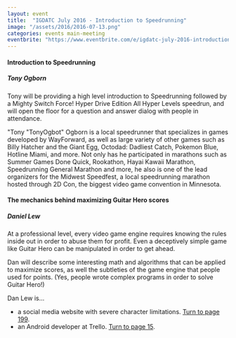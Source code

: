 ```yaml
---
layout: event
title:  "IGDATC July 2016 - Introduction to Speedrunning"
image: "/assets/2016/2016-07-13.png"
categories: events main-meeting
eventbrite: "https://www.eventbrite.com/e/igdatc-july-2016-introduction-to-speedrunning-tickets-26329435049?aff=ebdsoporgprofile"
---
```


#### Introduction to Speedrunning
##### Tony Ogborn

Tony will be providing a high level introduction to Speedrunning followed by a Mighty Switch Force! Hyper Drive Edition All Hyper Levels speedrun, and will open the floor for a question and answer dialog with people in attendance.

"Tony "TonyOgbot" Ogborn is a local speedrunner that specializes in games developed by WayForward, as well as large variety of other games such as Billy Hatcher and the Giant Egg, Octodad: Dadliest Catch, Pokemon Blue, Hotline Miami, and more. Not only has he participated in marathons such as Summer Games Done Quick, Rookathon, Hayai Kawaii Marathon, Speedrunning General Marathon and more, he also is one of the lead organizers for the Midwest Speedfest, a local speedrunning marathon hosted through 2D Con, the biggest video game convention in Minnesota.

#### The mechanics behind maximizing Guitar Hero scores
##### Daniel Lew

At a professional level, every video game engine requires knowing the rules inside out in order to abuse them for profit. Even a deceptively simple game like Guitar Hero can be manipulated in order to get ahead.

Dan will describe some interesting math and algorithms that can be applied to maximize scores, as well the subtleties of the game engine that people used for points. (Yes, people wrote complex programs in order to solve Guitar Hero!)

Dan Lew is...
* a social media website with severe character limitations. [Turn to page 199](https://twitter.com/danlew42).
* an Android developer at Trello. [Turn to page 15](http://danlew.net/).
